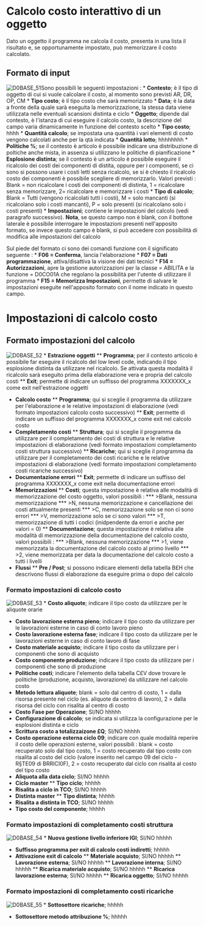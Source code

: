 # Calcolo costo interattivo di un oggetto
Dato un oggetto il programma ne calcola il costo, presenta in una lista il risultato e, se opportunamente impostato, può memorizzare il costo calcolato.

## Formato di input
![D0BASE_51](http://localhost:3000/immagini/MBDOC_OGG-P_D0CO01A/D0BASE_51.png)Sono possibili le seguenti impostazioni : 
 \* **Contesto**; è il tipo di oggetto di cui si vuole calcolare il costo, al momento sono previsti AR, DR, OP, CM
 \* **Tipo costo**; è il tipo costo che sarà memorizzato
 \* **Data**; è la data a fronte della quale sarà eseguita la memorizzazione, la stessa data viene utilizzata nelle eventuali scansioni distinta e ciclo
 \* **Oggetto**; dipende dal contesto, è l'istanza di cui eseguire il calcolo costo, la descrizione del campo varia dinamicamente in funzione del contesto scelto
 \* **Tipo costo**; hhhh
 \* **Quantità calcolo**; se impostata una quantità i vari elementi di costo vengono calcolati anche per la qtà indicata
 \* **Quantità lotto**; hhhhhhhh
 \* **Politiche %**; se il contesto è articolo è possibile indicare una distribuzione di poltiche anche mista, in assenza si utilizzano le politiche di pianificazione
 \* **Esplosione distinta**; se il contesto è un articolo è possibile eseguire il ricalcolo dei costi dei componenti di distita, oppure per i componenti, se ci sono si possono usare i costi letti senza ricalcolo, se si è chiesto il ricalcolo costo dei componenti è possibile scegliere di memorizzarlo. Valori previsti :  Blank = non ricalcolare i costi dei componenti di distinta, 1 = ricalcolare senza memorizzare, 2= ricalcolare e memorizzare i costi
 \* **Tipo di calcolo**; Blank = Tutti (vengono ricalcolati tutti i costi), M = solo mancanti (si ricalcolano solo i costi mancanti), P = solo presenti (si ricalcolano solo i costi presenti)
 \* **Impostazioni**; contiene le impostazioni del calcolo (vedi paragrafo successivo). **Nota**, se questo campo non è blank, con il bottone laterale è possibile interrogare le impostazioni presenti nell'apposito formato, se invece questo campo è blank, si può accedere con possibilità di modifica alle impostazioni del calcolo

Sul piede del formato ci sono dei comandi funzione con il significato seguente : 
 \* **F06 = Conferma**, lancia l'elaborazione
 \* **F07 = Dati programmazione**, attiva/disattiva la visione dei dati tecnici
 \* **F14 = Autorizzazioni**, apre la gestione autorizzazioni per la classe = ABILITA e la funzione = D0CO01A che regolano la possibilità per l'utente di utilizzare il programma
 \* **F15 = Memorizza Impostazioni**, permette di salvare le impostazioni eseguite nell'apposito formato con il nome indicato in questo campo.

# Impostazioni di calcolo costo
## Formato impostazioni del calcolo
![D0BASE_52](http://localhost:3000/immagini/MBDOC_OGG-P_D0CO01I/D0BASE_52.png) * **Estrazione oggetti**
 ** __Programma__; per il contesto articolo è possibile far eseguire il ricalcolo del low level code, indicando il tipo esplosione distinta da utilizzare nel ricalcolo. Se attivata questa modalità il ricalcolo sarà eseguito prima della elaborazione vera e propria del calcolo costi
 ** __Exit__; permette di indicare un suffisso del programma XXXXXXX_x come exit nell'estrazione oggetti
 * **Calcolo costo**
 ** __Programma__; qui si sceglie il programma da utilizzare per l'elaborazione e le relative impostazioni di elaborazione (vedi formato impostazioni calcolo costo successivo)
 ** __Exit__; permette di indicare un suffisso del programma XXXXXXX_x come exit nel calcolo costo
 * **Completamento costi**
 ** __Struttura__; qui si sceglie il programma da utilizzare per il completamento dei costi di struttura e le relative impostazioni di elaborazione (vedi formato impostazioni completamento costi struttura successivo)
 ** __Ricariche__; qui si sceglie il programma da utilizzare per il completamento dei costi ricariche e le relative impostazioni di elaborazione (vedi formato impostazioni completamento costi ricariche successivo)
 * **Documentazione errori**
 ** __Exit__; permette di indicare un suffisso del programma XXXXXXX_x come exit nella documentazione errori
 * **Memorizzazioni**
 ** __Costi__; questa impostazione è relativa alle modalità di memorizzazione del costo oggetto, valori possibili : 
 *** >Blank, nessuna memorizzazione
 *** >N, nessuna memorizzazione e cancellazione dei costi attualmente presenti
 *** >C, memorizzazione solo se non ci sono errori
 *** >V, memorizzazione solo se ci sono valori
 *** >T, memorizzazione di tutti i codici (inidpendente da errori e anche per valori = 0)
 ** __Documentazione__; questa impostazione è relativa alle modalità di memorizzazione della documentazione del calcolo costo, valori possibili : 
 *** >Blank, nessuna memorizzazione
 *** >1, viene memorizzata la documentazione del calcolo costo al primo livello
 *** >2, viene memorizzata per data la documentazione del calcolo costo a tutti i livelli
 * **Flussi**
 ** __Pre / Post__; si possono indicare elementi della tabella B£H che descrivono flussi di elaborazione da eseguire prima o dopo del calcolo

### Formato impostazioni di calcolo costo
![D0BASE_53](http://localhost:3000/immagini/MBDOC_OGG-P_D0CO01I/D0BASE_53.png) * **Costo aliquote**; indicare il tipo costo da utilizzare per le aliquote orarie
 * **Costo lavorazione esterna pieno**; indicare il tipo costo da utilizzare per le lavorazioni esterne in caso di conto lavoro pieno
 * **Costo lavorazione esterna fase**; indicare il tipo costo da utilizzare per le lavorazioni esterne in caso di conto lavoro di fase
 * **Costo materiale acquisto**; indicare il tipo costo da utilizzare per i componenti che sono di acquisto
 * **Costo componente produzione**; indicare il tipo costo da utilizzare per i componenti che sono di produzione
 * **Politiche costi**; indicare l'elemento della tabella C£V dove trovare le politiche (produzione, acquisto, lavorazione) da utilizzare nel calcolo costo
 * **Metodo lettura aliquote**; blank = solo dal centro di costo, 1 = dalla risorsa presente nel ciclo (es. aliquote da centro di lavoro), 2 = dalla risorsa del ciclo con risalita al centro di costo
 * **Costo Fase per Operazione**; SI/NO hhhhh
 * **Configurazione di calcolo**; se indicata si utilizza la configurazione per le esplosioni distinta e ciclo
 * **Scrittura costo a totalizzaizone £Q**; SI/NO hhhhh
 * **Costo operazione esterna ciclo 09**; indicare con quale modalità reperire il costo delle operazioni esterne, valori possibili :  blank =  costo recuperato solo dal tipo costo, 1 = costo recuperato dal tipo costo con risalita al costo del ciclo (valore inserito nel campo 09 del ciclo  - R§TE09 di BRRICI0F), 2 = costo recuperato dal ciclo con risalita al costo del tipo costo
 * **Aliquota alla data ciclo**; SI/NO hhhhh
 * **Ciclo master**
 ** __Tipo ciclo__; hhhhh
 * **Risalita a ciclo in TCO**; SI/NO hhhhh
 * **Distinta master**
 ** __Tipo distinta__; hhhhh
 * **Risalita a distinta in TCO**; SI/NO hhhhh
 * **Tipo costo del componente**; hhhhh

### Formato impostazioni di completamento costi struttura
![D0BASE_54](http://localhost:3000/immagini/MBDOC_OGG-P_D0CO01I/D0BASE_54.png) * **Nuova gestione livello inferiore IGI**;  SI/NO hhhhh
 * **Suffisso programma per exit di calcolo costi indiretti**; hhhhh
 * **Attivazione exit di calcolo**
 ** __Materiale acquisto__;  SI/NO hhhhh
 ** __Lavorazione esterna__;  SI/NO hhhhh
 ** __Lavorazione interna__;  SI/NO hhhhh
 ** __Ricarica materiale acquisto__;  SI/NO hhhhh
 ** __Ricarica lavorazione esterna__;  SI/NO hhhhh
 ** __Ricarica oggetto__;  SI/NO hhhhh

### Formato impostazioni di completamento costi ricariche
![D0BASE_55](http://localhost:3000/immagini/MBDOC_OGG-P_D0CO01I/D0BASE_55.png) * **Sottosettore ricariche**;  hhhhh
 * **Sottosettore metodo attribuzione %**;  hhhhh
